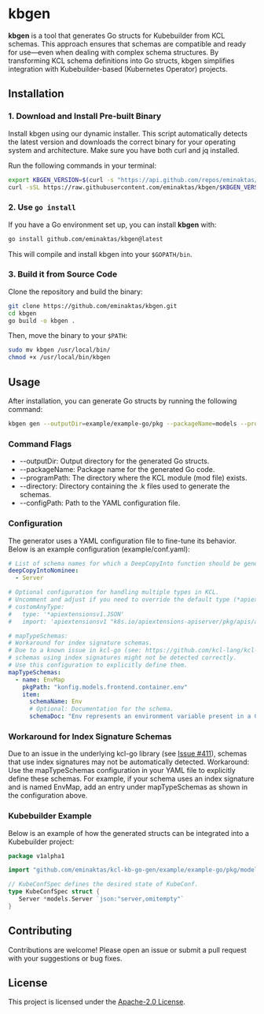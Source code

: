 # kbgen

**kbgen** is a tool that generates Go structs for Kubebuilder from KCL schemas. This approach ensures that schemas are compatible and ready for use—even when dealing with complex schema structures. By transforming KCL schema definitions into Go structs, kbgen simplifies integration with Kubebuilder-based (Kubernetes Operator) projects.

## Installation

### 1. Download and Install Pre-built Binary

Install kbgen using our dynamic installer. This script automatically detects the latest version and downloads the correct binary for your operating system and architecture. Make sure you have both curl and jq installed.

Run the following commands in your terminal:
```bash
export KBGEN_VERSION=$(curl -s "https://api.github.com/repos/eminaktas/kbgen/tags" | jq -r '.[0].name')
curl -sSL https://raw.githubusercontent.com/eminaktas/kbgen/$KBGEN_VERSION/install.sh | sh
```

### 2. Use `go install`

If you have a Go environment set up, you can install **kbgen** with:

```bash
go install github.com/eminaktas/kbgen@latest
```

This will compile and install kbgen into your `$GOPATH/bin`.

### 3. Build it from Source Code

Clone the repository and build the binary:

```bash
git clone https://github.com/eminaktas/kbgen.git
cd kbgen
go build -o kbgen .
```

Then, move the binary to your `$PATH`:

```bash
sudo mv kbgen /usr/local/bin/
chmod +x /usr/local/bin/kbgen
```

## Usage

After installation, you can generate Go structs by running the following command:

```bash
kbgen gen --outputDir=example/example-go/pkg --packageName=models --programPath=example/kubeconf --directory=example/kubeconf/models --configPath=example/conf.yaml
```

### Command Flags

- --outputDir: Output directory for the generated Go structs.
- --packageName: Package name for the generated Go code.
- --programPath: The directory where the KCL module (mod file) exists.
- --directory: Directory containing the .k files used to generate the schemas.
- --configPath: Path to the YAML configuration file.

### Configuration

The generator uses a YAML configuration file to fine-tune its behavior. Below is an example configuration (example/conf.yaml):

```yaml
# List of schema names for which a DeepCopyInto function should be generated.
deepCopyIntoNominee:
  - Server

# Optional configuration for handling multiple types in KCL.
# Uncomment and adjust if you need to override the default type (*apiextensionsv1.JSON).
# customAnyType:
#   type: '*apiextensionsv1.JSON'
#   import: 'apiextensionsv1 "k8s.io/apiextensions-apiserver/pkg/apis/apiextensions/v1"'

# mapTypeSchemas:
# Workaround for index signature schemas.
# Due to a known issue in kcl-go (see: https://github.com/kcl-lang/kcl-go/issues/411),
# schemas using index signatures might not be detected correctly.
# Use this configuration to explicitly define them.
mapTypeSchemas:
  - name: EnvMap
    pkgPath: "konfig.models.frontend.container.env"
    item:
      schemaName: Env
      # Optional: Documentation for the schema.
      schemaDoc: "Env represents an environment variable present in a Container."
```

### Workaround for Index Signature Schemas

Due to an issue in the underlying kcl-go library (see [Issue #411](https://github.com/kcl-lang/kcl-go/issues/411)), schemas that use index signatures may not be automatically detected.
Workaround:
Use the mapTypeSchemas configuration in your YAML file to explicitly define these schemas. For example, if your schema uses an index signature and is named EnvMap, add an entry under mapTypeSchemas as shown in the configuration above.

### Kubebuilder Example

Below is an example of how the generated structs can be integrated into a Kubebuilder project:

```go
package v1alpha1

import "github.com/eminaktas/kcl-kb-go-gen/example/example-go/pkg/models"

// KubeConfSpec defines the desired state of KubeConf.
type KubeConfSpec struct {
   Server *models.Server `json:"server,omitempty"`
}
```

## Contributing

Contributions are welcome! Please open an issue or submit a pull request with your suggestions or bug fixes.

## License

This project is licensed under the [Apache-2.0 License](LICENSE).
